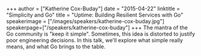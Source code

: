 +++
author = ["Katherine Cox-Buday"]
date = "2015-04-22"
linktitle = "Simplicity and Go"
title = "Uptime: Building Resilient Services with Go"
speakerimage = ["/images/speakers/katherine-cox-buday.jpg"]
speakerpage=["/speakers/katherine-cox-buday"]
+++
The mantra of the Go community is "keep it simple". Sometimes, this idea is distorted to justify poor engineering decisions. In this talk, we'll explore what simple really means, and what Go brings to the table.

